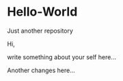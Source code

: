 # Hello-World
Just another repository

Hi,

write something about your self here...

Another changes here...



